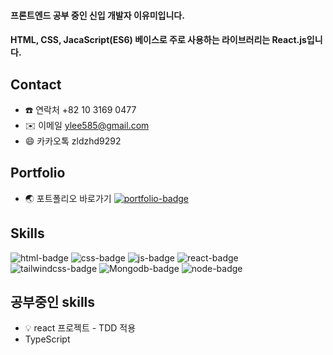 #### 프론트엔드 공부 중인 신입 개발자 이유미입니다.
#### HTML, CSS, JacaScript(ES6) 베이스로 주로 사용하는 라이브러리는 React.js입니다.

## Contact
- :phone: 연락처 +82 10 3169 0477
- :envelope: 이메일 ylee585@gmail.com
- :smile: 카카오톡 zldzhd9292

## Portfolio
- :earth_asia: 포트폴리오 바로가기
[![portfolio-badge](https://img.shields.io/badge/portfolio-purple?style=flat)](http://ymStudyLog.github.io/)

## Skills
![html-badge](https://img.shields.io/badge/HTML5-red?style=for-the-badge&logo=HTML5&logoColor=000000)
![css-badge](https://img.shields.io/badge/CSS3-pink?style=for-the-badge&logo=CSS3&logoColor=1572B6)
![js-badge](https://img.shields.io/badge/JavaScript-blue?style=for-the-badge&logo=JavaScript&logoColor=F7DF1E)
![react-badge](https://img.shields.io/badge/React-black?style=for-the-badge&logo=React&logoColor=61DAFB)
![tailwindcss-badge](https://img.shields.io/badge/TailwindCSS-yellow?style=for-the-badge&logo=Tailwind%20CSS&logoColor=06B6D4)
![Mongodb-badge](https://img.shields.io/badge/MongoDB-lightyellow?style=for-the-badge&logo=MongoDB&logoColor=47A248)
![node-badge](https://img.shields.io/badge/Node.js-green?style=for-the-badge&logo=Node.js&logoColor=339933)

## 공부중인 skills
<!-- ![bootstrap-badge](https://img.shields.io/badge/Bootstrap-lightgreen?style=for-the-badge&logo=Bootstrap&logoColor=7952B3)
- ![Figma-badge](https://img.shields.io/badge/Figma-blue?style=for-the-badge&logo=Figma&logoColor=F24E1E)-->
- :bulb: react 프로젝트 - TDD 적용
- TypeScript

<!--
**ymStudyLog/ymStudyLog** is a ✨ _special_ ✨ repository because its `README.md` (this file) appears on your GitHub profile.

Here are some ideas to get you started:

- 🔭 I’m currently working on ...
- 🌱 I’m currently learning ...
- 👯 I’m looking to collaborate on ...
- 🤔 I’m looking for help with ...
- 💬 Ask me about ...
- 📫 How to reach me: ...
- 😄 Pronouns: ...
- ⚡ Fun fact: ...
-->
